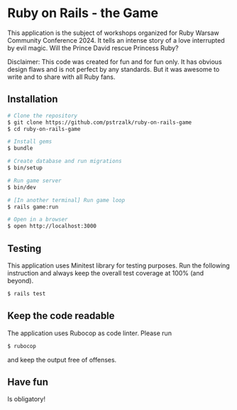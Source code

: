 # Ruby on Rails - the Game

This application is the subject of workshops organized for Ruby Warsaw Community Conference 2024. It tells an intense story of a love interrupted by evil magic. Will the Prince David rescue Princess Ruby?

Disclaimer: This code was created for fun and for fun only. It has obvious design flaws and is not perfect by any standards. But it was awesome to write and to share with all Ruby fans.

## Installation
```sh
# Clone the repository
$ git clone https://github.com/pstrzalk/ruby-on-rails-game
$ cd ruby-on-rails-game

# Install gems
$ bundle

# Create database and run migrations
$ bin/setup

# Run game server
$ bin/dev

# [In another terminal] Run game loop
$ rails game:run

# Open in a browser
$ open http://localhost:3000
```

## Testing

This application uses Minitest library for testing purposes. Run the following instruction and always keep the overall test coverage at 100% (and beyond).

```sh
$ rails test
```

## Keep the code readable

The application uses Rubocop as code linter. Please run

```sh
$ rubocop
```

and keep the output free of offenses.

## Have fun

Is obligatory!

